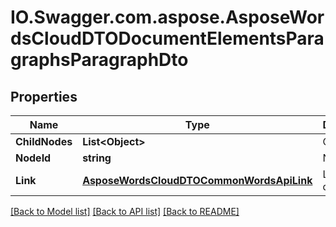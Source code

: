 # IO.Swagger.com.aspose.AsposeWordsCloudDTODocumentElementsParagraphsParagraphDto
## Properties

Name | Type | Description | Notes
------------ | ------------- | ------------- | -------------
**ChildNodes** | **List&lt;Object&gt;** | Child nodes | [optional] 
**NodeId** | **string** | Node id | [optional] 
**Link** | [**AsposeWordsCloudDTOCommonWordsApiLink**](AsposeWordsCloudDTOCommonWordsApiLink.md) | Link to the document. | [optional] 

[[Back to Model list]](../README.md#documentation-for-models) [[Back to API list]](../README.md#documentation-for-api-endpoints) [[Back to README]](../README.md)

